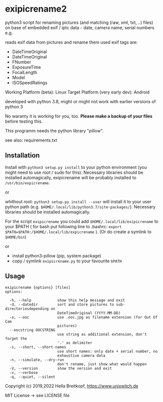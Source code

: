 # exipicrename2

python3 script for renaming pictures (and matching (raw, xml, txt, ..) files)
on base of embedded exif / iptc data - date, camera name, serial numbers e.g.

reads exif data from pictures and rename them
used exif tags are:
* DateTimeOriginal
* DateTimeOriginal
* FNumber
* ExposureTime
* FocalLength
* Model
* ISOSpeedRatings

Working Platform (beta): Linux
Target Platform (very early dev): Android

developed with python 3.8,
might or might not work with earlier versions of python 3

No waranty it is working for you, too.
**Please make a backup of your files** before testing this.


This programm needs the python library "pillow".

see also: requirements.txt


## Installation

Install with `python3 setup.py install` to your python environment (you might need to use root / sudo for this).
Necessary libraries should be installed automagically, exipicrename will be probably installed to `/usr/bin/expicrename`.

or

whithout root:
`python3 setup.py install --user` will install it to your user python path (e.g. `$HOME/.local/lib/python3.7/site-packages/`). Necessary libraries should
be installed automagically.

For the script `exipicrename` you could add  `$HOME/.local/lib/exipicrename` to your $PATH  ( for bash put following line to .bashrc: `export $PATH=$PATH:/$HOME/.local/lib/expicrename` ).
(Or do create a symlink to `$HOME/bin`)

or

* install python3-pillow (pip, system package)
* copy / symlink `exipicrename.py` to your favourite `$PATH`

## Usage

```
exipicrename {options} [files]
options:

  -h, --help            show this help message and exit
  -d, --datedir         sort and store pictures to sub-directoriesdepending on
                        DateTimeOriginal (YYYY-MM-DD)
  -o, --ooc             use .ooc.jpg as filename extension (for Out Of Cam
                        pictures)
  --oocstring OOCSTRING
                        use string as additional extension, don't forget the
                        '.' as delimiter
  -s, --short, --short-names
                        use short names: only date + serial number, no
                        exhaustive camera data
  -n, --simulate, --dry-run
                        don't rename, just show what would happen
  -V, --version         show the version and exit
  -v, --verbose
  -q, --quiet, --silent
```


Copyright (c) 2019,2022 Hella Breitkopf, https://www.unixwitch.de

MIT License -> see LICENSE file

